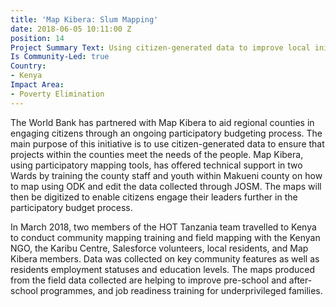 ```yaml
---
title: 'Map Kibera: Slum Mapping'
date: 2018-06-05 10:11:00 Z
position: 14
Project Summary Text: Using citizen-generated data to improve local initiatives
Is Community-Led: true
Country:
- Kenya
Impact Area:
- Poverty Elimination
---
```


The World Bank has partnered with Map Kibera to aid regional counties in engaging citizens through an ongoing participatory budgeting process. The main purpose of this initiative is to use citizen-generated data to ensure that projects within the counties meet the needs of the people. Map Kibera, using participatory mapping tools, has offered technical support in two Wards by training the county staff and youth within Makueni county on how to map using ODK and edit the data collected through JOSM. The maps will then be digitized to enable citizens engage their leaders further in the participatory budget process. 

In March 2018, two members of the HOT Tanzania team travelled to Kenya to conduct community mapping training and field mapping with the Kenyan NGO, the Karibu Centre, Salesforce volunteers, local residents, and Map Kibera members. Data was collected on key community features as well as residents employment statuses and education levels. The maps produced from the field data collected are helping to improve pre-school and after-school programmes, and job readiness training for underprivileged families.